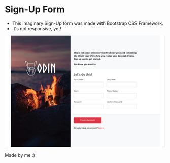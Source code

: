 # Sign-Up Form

* This imaginary Sign-Up form was made with Bootstrap CSS Framework.
* It's not responsive, yet!

![Image](./assets/screenshot.png)

Made by me :)
